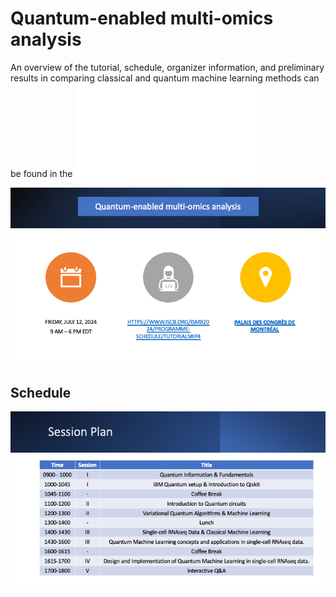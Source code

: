 # Quantum-enabled multi-omics analysis

An overview of the tutorial, schedule, organizer information, and preliminary results in comparing classical and quantum machine learning methods can be found in the [![Overview][Overview]](#) 

[![QMLOmics][QMLOmics]](#)

## Schedule

[![Schedule][Schedule]](#)


<!-- MARKDOWN LINKS & IMAGES -->

[Overview]: ./TutorialOverview.pdf
[QMLOmics]: images/QMLomics_tutorial.png
[Schedule]: images/Schedule_tutorial.png

